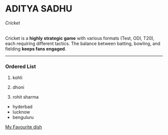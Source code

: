 # ADITYA SADHU

###### Cricket

Cricket is a **highly strategic game** with various formats (Test, ODI, T20), each requiring different tactics. The balance between batting, bowling, and fielding **keeps fans engaged**.

---
### Ordered List

1. kohli

2. dhoni

3. rohit sharma

- hyderbad
- lucknow
-  benguluru


[My Favourite dish](./MyDish.md)


